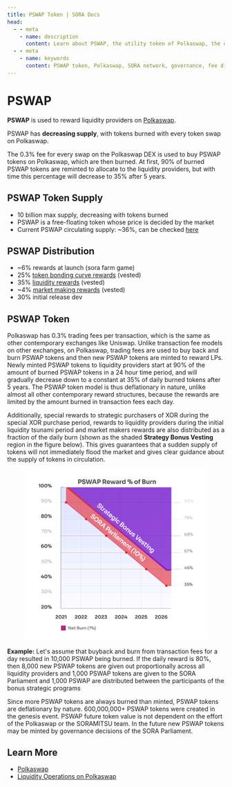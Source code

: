 ```yaml
---
title: PSWAP Token | SORA Docs
head:
  - - meta
    - name: description
      content: Learn about PSWAP, the utility token of Polkaswap, the decentralized exchange on the SORA network. Discover the features, use cases, and benefits of PSWAP within the Polkaswap ecosystem. Explore its role in governance, fee discounts, liquidity provision, and other activities, and understand how PSWAP enhances functionality and incentivizes participation in Polkaswap.
  - - meta
    - name: keywords
      content: PSWAP token, Polkaswap, SORA network, governance, fee discounts, liquidity mining, Polkaswap ecosystem, token functionality, participation incentives
---
```


# PSWAP

**PSWAP** is used to reward liquidity providers on [Polkaswap](https://polkaswap.io/).

PSWAP has **decreasing supply**, with tokens burned with every token swap on Polkaswap.

The 0.3% fee for every swap on the Polkaswap DEX is used to buy PSWAP tokens on Polkaswap, which are then burned. At first, 90% of burned PSWAP tokens are reminted to allocate to the liquidity providers, but with time this percentage will decrease to 35% after 5 years.

## PSWAP Token Supply

- 10 billion max supply, decreasing with tokens burned
- PSWAP is a free-floating token whose price is decided by the market
- Current PSWAP circulating supply: ~36%, can be checked [here](https://mof.sora.org/qty/pswap)

## PSWAP Distribution

- ~6% rewards at launch (sora farm game)
- 25% [token bonding curve rewards](https://medium.com/polkaswap/pswap-rewards-part-2-the-sora-token-bonding-curve-70fab4c3f1b8) (vested)
- 35% [liquidity rewards](https://medium.com/polkaswap/pswap-rewards-1-polkaswap-liquidity-reward-farming-3e045d71509) (vested)
- ~4% [market making rewards](https://medium.com/polkaswap/pswap-rewards-part-3-polkaswap-market-making-rebates-1856f62ccfaa) (vested)
- 30% initial release dev

## PSWAP Token

Polkaswap has 0.3% trading fees per transaction, which is the same as other contemporary exchanges like Uniswap. Unlike transaction fee models on other exchanges, on Polkaswap, trading fees are used to buy back and burn PSWAP tokens and then new PSWAP tokens are minted to reward LPs. Newly minted PSWAP tokens to liquidity providers start at 90% of the amount of burned PSWAP tokens in a 24 hour time period, and will gradually decrease down to a constant at 35% of daily burned tokens after 5 years. The PSWAP token model is thus deflationary in nature, unlike almost all other contemporary reward structures, because the rewards are limited by the amount burned in transaction fees each day.

Additionally, special rewards to strategic purchasers of XOR during the special XOR purchase period, rewards to liquidity providers during the initial liquidity tsunami period and market makers rewards are also distributed as a fraction of the daily burn (shown as the shaded **Strategy Bonus Vesting** region in the figure below). This gives guarantees that a sudden supply of tokens will not immediately flood the market and gives clear guidance about the supply of tokens in circulation.

<figure><img src=".gitbook/assets/strategic-bonus-vesting-updated.png" alt=""><figcaption></figcaption></figure>

**Example:** Let's assume that buyback and burn from transaction fees for a day resulted in 10,000 PSWAP being burned. If the daily reward is 80%, then 8,000 new PSWAP tokens are given out proportionally across all liquidity providers and 1,000 PSWAP tokens are given to the SORA Parliament and 1,000 PSWAP are distributed between the participants of the bonus strategic programs

Since more PSWAP tokens are always burned than minted, PSWAP tokens are deflationary by nature. 600,000,000+ PSWAP tokens were created in the genesis event. PSWAP future token value is not dependent on the effort of the Polkaswap or the SORAMITSU team. In the future new PSWAP tokens may be minted by governance decisions of the SORA Parliament.

## Learn More

- [Polkaswap](/polkaswap.md)
- [Liquidity Operations on Polkaswap](/provide-liquidity-to-xyk-pools-polkaswap.md)
